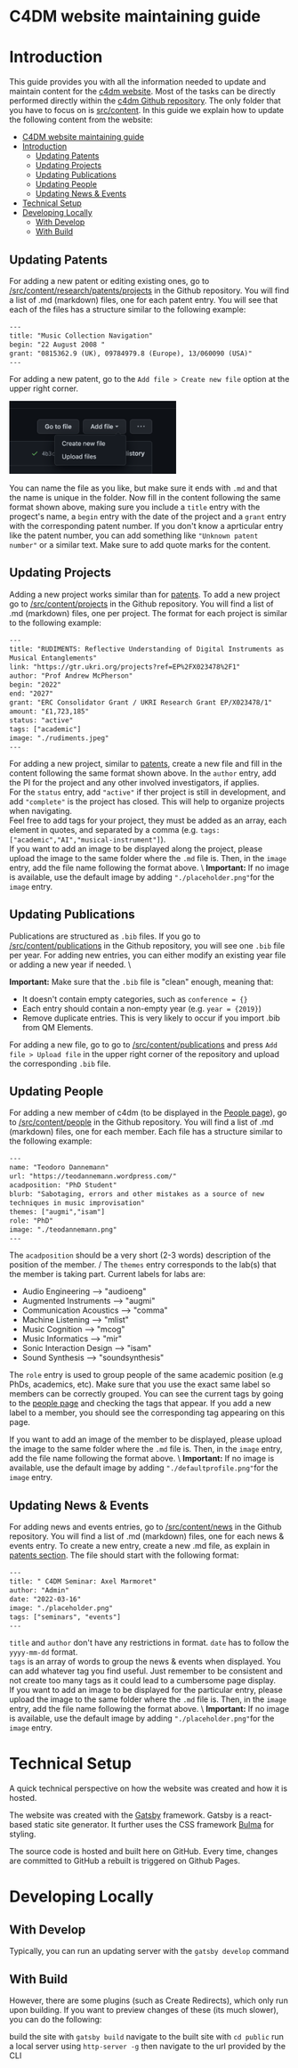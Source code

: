 # C4DM website maintaining guide


# Introduction

This guide provides you with all the information needed to update and maintain content for the [c4dm website](https://c4dmwebsitemain.gatsbyjs.io/). Most of the tasks can be directly performed directly within the [c4dm Github repository](https://github.com/c4dm/c4dm-website). The only folder that you have to focus on is [src/content](./src/content). In this guide we explain how to update the following content from the website:

- [C4DM website maintaining guide](#c4dm-website-maintaining-guide)
- [Introduction](#introduction)
  - [Updating Patents](#updating-patents)
  - [Updating Projects](#updating-projects)
  - [Updating Publications](#updating-publications)
  - [Updating People](#updating-people)
  - [Updating News \& Events](#updating-news--events)
- [Technical Setup](#technical-setup)
- [Developing Locally](#developing-locally)
  - [With Develop](#with-develop)
  - [With Build](#with-build)



## Updating Patents
For adding a new patent or editing existing ones, go to [/src/content/research/patents/projects](./src/content/research/patents/projects) in the Github repository. 
You will find a list of .md (markdown) files, one for each patent entry. You will see that each of the files has a structure similar to the following example: 

```
---
title: "Music Collection Navigation"
begin: "22 August 2008 "
grant: "0815362.9 (UK), 09784979.8 (Europe), 13/060090 (USA)"
---
```

For adding a new patent, go to the `Add file > Create new file` option at the upper right corner. 

<img src="readme_pics/add_file.png" alt="Add files focused" width="300"/>

You can name the file as you like, but make sure it ends with `.md` and that the name is unique in the folder. 
Now fill in the content following the same format shown above, making sure you include a ``title`` entry with the progect's name, a ``begin`` entry with the date of the project and a ``grant`` entry with the corresponding patent number. If you don't know a aprticular entry like the patent number, you can add something like ``"Unknown patent number"`` or a similar text. Make sure to add quote marks for the content. 

## Updating Projects
Adding a new project works similar than for [patents](#updating-patents). To add a new project go to [/src/content/projects](./src/content/projects) in the Github repository. 
You will find a list of .md (markdown) files, one per project. The format for each project is similar to the following example:

```
---
title: "RUDIMENTS: Reflective Understanding of Digital Instruments as Musical Entanglements"
link: "https://gtr.ukri.org/projects?ref=EP%2FX023478%2F1"
author: "Prof Andrew McPherson"
begin: "2022"
end: "2027"
grant: "ERC Consolidator Grant / UKRI Research Grant EP/X023478/1"
amount: "£1,723,185"
status: "active"
tags: ["academic"]
image: "./rudiments.jpeg"
---
```

For adding a new project, similar to [patents](#updating-patents), create a new file and fill in the content following the same format shown above. In the ``author`` entry, add the PI for the project and any other involved investigators, if applies.\
For the ``status`` entry, add ``"active"`` if ther project is still in development, and add ``"complete"`` is the project has closed. This will help to organize projects when navigating. \
Feel free to add tags for your project, they must be added as an array, each element in quotes, and separated by a comma (e.g. ``tags: ["academic","AI","musical-instrument"]``).\
If you want to add an image to be displayed along the project, please upload the image to the same folder where the `.md` file is. Then, in the ``image`` entry, add the file name following the format above. \ 
**Important:** If no image is available, use the default image by adding ``"./placeholder.png"``for the ``image`` entry.

## Updating Publications
Publications are structured as `.bib` files. If you go to [/src/content/publications](./src/content/publications) in the Github repository, you will see one `.bib` file per year. For adding new entries, you can either modify an existing year file or adding a new year if needed. \

**Important:** Make sure that the `.bib` file is "clean" enough, meaning that:
- It doesn't contain empty categories, such as ``conference = {}``
- Each entry should contain a non-empty year (e.g. ``year = {2019}``)
- Remove duplicate entries. This is very likely to occur if you import .bib from QM Elements. 

For adding a new file, go to go to [/src/content/publications](./src/content/publications) and press `Add file > Upload file` in the upper right corner of the repository and upload the corresponding `.bib` file. 


## Updating People
For adding a new member of c4dm (to be displayed in the [People page](https://c4dmwebsitemain.gatsbyjs.io/people/)), go to [/src/content/people](./src/content/people) in the Github repository. 
You will find a list of .md (markdown) files, one for each member. Each file has a structure similar to the following example:

```
---
name: "Teodoro Dannemann"
url: "https://teodannemann.wordpress.com/"
acadposition: "PhD Student"
blurb: "Sabotaging, errors and other mistakes as a source of new techniques in music improvisation"
themes: ["augmi","isam"]
role: "PhD"
image: "./teodannemann.png"
---
```
The ``acadposition`` should be a very short (2-3 words) description of the position of the member. /
The ``themes`` entry corresponds to the lab(s) that the member is taking part. Current labels for labs are:

- Audio Engineering --> "audioeng"
- Augmented Instruments --> "augmi"
- Communication Acoustics --> "comma"
- Machine Listening --> "mlist"
- Music Cognition --> "mcog"
- Music Informatics --> "mir"
- Sonic Interaction Design --> "isam"
- Sound Synthesis --> "soundsynthesis"

The ``role`` entry is used to group people of the same academic position (e.g PhDs, academics, etc). Make sure that you use the exact same label so members can be correctly grouped. You can see the current tags by going to the [people page](https://c4dmwebsitemain.gatsbyjs.io/people/) and checking the tags that appear. If you add a new label to a member, you should see the corresponding tag appearing on this page. 

If you want to add an image of the member to be displayed, please upload the image to the same folder where the `.md` file is. Then, in the ``image`` entry, add the file name following the format above. \ 
**Important:** If no image is available, use the default image by adding ``"./defaultprofile.png"``for the ``image`` entry.

## Updating News & Events
For adding news and events entries, go to [/src/content/news](./src/content/news) in the Github repository. 
You will find a list of .md (markdown) files, one for each news & events entry. To create a new entry, create a new .md file, as explain in [patents section](#updating-patents). The file should start with the following format:

```
---
title: " C4DM Seminar: Axel Marmoret"
author: "Admin"
date: "2022-03-16"
image: "./placeholder.png"
tags: ["seminars", "events"]
---
```

`title` and `author` don't have any restrictions in format. 
`date` has to follow the `yyyy-mm-dd` format.\
`tags` is an array of words to group the news & events when displayed. You can add whatever tag you find useful. Just remember to be consistent and not create too many tags as it could lead to a cumbersome page display.\
If you want to add an image to be displayed for the particular entry, please upload the image to the same folder where the `.md` file is. Then, in the ``image`` entry, add the file name following the format above. \ 
**Important:** If no image is available, use the default image by adding ``"./placeholder.png"``for the ``image`` entry.


# Technical Setup

A quick technical perspective on how the website was created and how it is hosted.

The website was created with the [Gatsby](https://www.gatsbyjs.com/) framework. Gatsby is a react-based static site generator. It further uses the CSS framework [Bulma](https://bulma.io/) for styling.

The source code is hosted and built here on GitHub. Every time, changes are committed to GitHub a rebuilt is triggered on Github Pages.


# Developing Locally

## With Develop

Typically, you can run an updating server with the `gatsby develop` command

## With Build

However, there are some plugins (such as Create Redirects), which only run upon building. If you want to preview changes of these (its much slower), you can do the following:

build the site with `gatsby build`
navigate to the built site with `cd public`
run a local server using `http-server -g`
then navigate to the url provided by the CLI
